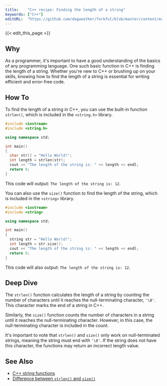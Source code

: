 ```yaml
---
title:    "C++ recipe: Finding the length of a string"
keywords: ["C++"]
editURL:  "https://github.com/dogweather/forkful/blob/master/content/en/cpp/finding-the-length-of-a-string.md"
---
```


{{< edit_this_page >}}

## Why

As a programmer, it's important to have a good understanding of the basics of any programming language. One such basic function in C++ is finding the length of a string. Whether you're new to C++ or brushing up on your skills, knowing how to find the length of a string is essential for writing efficient and error-free code.

## How To

To find the length of a string in C++, you can use the built-in function `strlen()`, which is included in the `<string.h>` library.

```C++
#include <iostream> 
#include <string.h> 

using namespace std; 

int main() 
{ 
  char str[] = "Hello World!"; 
  int length = strlen(str); 
  cout << "The length of the string is: " << length << endl; 
  return 0; 
} 
```

This code will output: `The length of the string is: 12`. 

You can also use the `size()` function to find the length of the string, which is included in the `<string>` library.

```C++
#include <iostream> 
#include <string> 

using namespace std; 

int main() 
{ 
  string str = "Hello World!"; 
  int length = str.size(); 
  cout << "The length of the string is: " << length << endl; 
  return 0; 
} 
```

This code will also output: `The length of the string is: 12`.

## Deep Dive

The `strlen()` function calculates the length of a string by counting the number of characters until it reaches the null-terminating character, `'\0'`. This character marks the end of a string in C++.

Similarly, the `size()` function counts the number of characters in a string until it reaches the null-terminating character. However, in this case, the null-terminating character is included in the count.

It's important to note that `strlen()` and `size()` only work on null-terminated strings, meaning the string must end with `'\0'`. If the string does not have this character, the functions may return an incorrect length value.

## See Also

- [C++ string functions](https://www.programiz.com/cpp-programming/string-functions)
- [Difference between `strlen()` and `size()`](https://stackoverflow.com/questions/825187/difference-between-strlen-and-size-in-c)